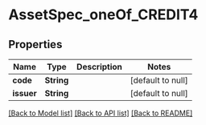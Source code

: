 # AssetSpec_oneOf_CREDIT4
## Properties

| Name | Type | Description | Notes |
|------------ | ------------- | ------------- | -------------|
| **code** | **String** |  | [default to null] |
| **issuer** | **String** |  | [default to null] |

[[Back to Model list]](../README.md#documentation-for-models) [[Back to API list]](../README.md#documentation-for-api-endpoints) [[Back to README]](../README.md)

